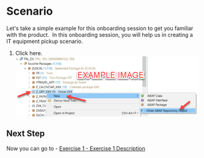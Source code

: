 # Scenario

Let's take a simple example for this onboarding session to get you familiar with the product. &nbsp;In this onboarding session, you will help us in creating a IT equipment pickup scenario.

1.	Click here.
<br>![](/exercises/ex0/images/00_00_0010.png)

## Next Step

Now you can go to - [Exercise 1 - Exercise 1 Description](../ex1/README.md)
